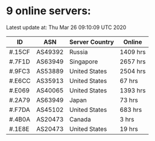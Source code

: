 # 9 online servers:

Latest update at: Thu Mar 26 09:10:09 UTC 2020

| ID | ASN | Server Country | Online |
| -- | --- | -------------- | ------ |
| #.15CF | AS49392 | Russia | 1409 hrs |
| #.7F1D | AS63949 | Singapore | 2657 hrs |
| #.9FC3 | AS53889 | United States | 2504 hrs |
| #.E6CC | AS35913 | United States | 67 hrs |
| #.E069 | AS40065 | United States | 1393 hrs |
| #.2A79 | AS63949 | Japan | 73 hrs |
| #.F7DA | AS45102 | United States | 683 hrs |
| #.4B0A | AS20473 | Canada | 3 hrs |
| #.1E8E | AS20473 | United States | 19 hrs |

